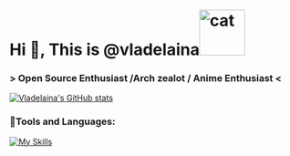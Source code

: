 # Hi 👋, This is @vladelaina<img src="https://github.com/user-attachments/assets/09845430-69f0-407a-a0bf-253f381d851d" alt="cat" width="80"/>

### > Open Source Enthusiast /Arch zealot / Anime Enthusiast <

[![Vladelaina's GitHub stats](https://github-readme-stats.vercel.app/api?username=vladelaina&show_icons=true&theme=tokyonight)](https://github.com/anuraghazra/github-readme-stats)

### 🍉Tools and Languages:
[![My Skills](https://skillicons.dev/icons?i=arch,neovim,c,rust,go,lua,python,sass)](https://skillicons.dev)

